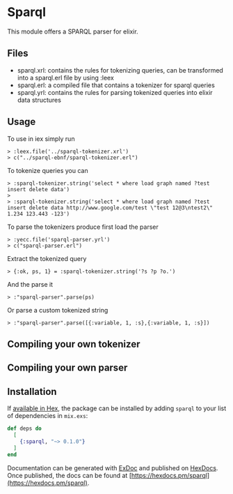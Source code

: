 # Sparql
This module offers a SPARQL parser for elixir.

## Files

* sparql.xrl: contains the rules for tokenizing queries, can be transformed into a sparql.erl file by using :leex
* sparql.erl: a compiled file that contains a tokenizer for sparql queries
* sparql.yrl: contains the rules for parsing tokenized queries into elixir data structures

## Usage
To use in iex simply run
```
> :leex.file('../sparql-tokenizer.xrl')
> c("../sparql-ebnf/sparql-tokenizer.erl")
```

To tokenize queries you can
```
> :sparql-tokenizer.string('select * where load graph named ?test insert delete data') 
>
> :sparql-tokenizer.string('select * where load graph named ?test insert delete data http://www.google.com/test \"test 12@3\ntest2\" 1.234 123.443 -123') 
```

To parse the tokenizers produce first load the parser
```
> :yecc.file('sparql-parser.yrl')
> c("sparql-parser.erl")
```

Extract the tokenized query
```
> {:ok, ps, 1} = :sparql-tokenizer.string('?s ?p ?o.')
```

And the parse it
```
> :"sparql-parser".parse(ps)
```

Or parse a custom tokenized string
```
> :"sparql-parser".parse([{:variable, 1, :s},{:variable, 1, :s}])
```

## Compiling your own tokenizer

## Compiling your own parser

## Installation

If [available in Hex](https://hex.pm/docs/publish), the package can be installed
by adding `sparql` to your list of dependencies in `mix.exs`:

```elixir
def deps do
  [
    {:sparql, "~> 0.1.0"}
  ]
end
```

Documentation can be generated with [ExDoc](https://github.com/elixir-lang/ex_doc)
and published on [HexDocs](https://hexdocs.pm). Once published, the docs can
be found at [https://hexdocs.pm/sparql](https://hexdocs.pm/sparql).


